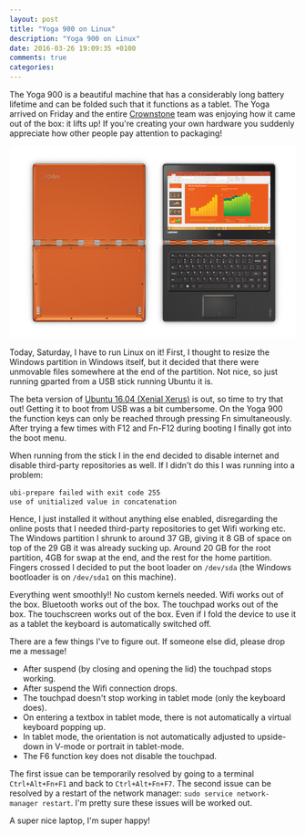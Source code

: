 ```yaml
---
layout: post
title: "Yoga 900 on Linux"
description: "Yoga 900 on Linux"
date: 2016-03-26 19:09:35 +0100
comments: true
categories: 
---
```


The Yoga 900 is a beautiful machine that has a considerably long battery lifetime and can be folded such that it functions as a tablet. The Yoga arrived on Friday and the entire [Crownstone](https://crownstone.rocks) team was enjoying how it came out of the box: it lifts up! If you're creating your own hardware you suddenly appreciate how other people pay attention to packaging!

![Yoga 900](/images/blog/lenovo-yoga-900.jpg "Yoga 900, although mine is Silver to not annoy customers too much")

Today, Saturday, I have to run Linux on it! First, I thought to resize the Windows partition in Windows itself, but it decided that there were unmovable files somewhere at the end of the partition. Not nice, so just running gparted from a USB stick running Ubuntu it is.

The beta version of [Ubuntu 16.04 (Xenial Xerus)](http://releases.ubuntu.com/xenial/) is out, so time to try that out! Getting it to boot from USB was a bit cumbersome. On the Yoga 900 the function keys can only be reached through pressing Fn simultaneously. After trying a few times with F12 and Fn-F12 during booting I finally got into the boot menu. 

When running from the stick I in the end decided to disable internet and disable third-party repositories as well. If I didn't do this I was running into a problem:


    ubi-prepare failed with exit code 255
    use of unitialized value in concatenation

Hence, I just installed it without anything else enabled, disregarding the online posts that I needed third-party repositories to get Wifi working etc. The Windows partition I shrunk to around 37 GB, giving it 8 GB of space on top of the 29 GB it was already sucking up. Around 20 GB for the root partition, 4GB for swap at the end, and the rest for the home partition. Fingers crossed I decided to put the boot loader on `/dev/sda` (the Windows bootloader is on `/dev/sda1` on this machine).

Everything went smoothly!! No custom kernels needed. Wifi works out of the box. Bluetooth works out of the box. The touchpad works out of the box. The touchscreen works out of the box. Even if I fold the device to use it as a tablet the keyboard is automatically switched off.

There are a few things I've to figure out. If someone else did, please drop me a message!

* After suspend (by closing and opening the lid) the touchpad stops working. 
* After suspend the Wifi connection drops.
* The touchpad doesn't stop working in tablet mode (only the keyboard does).
* On entering a textbox in tablet mode, there is not automatically a virtual keyboard popping up.
* In tablet mode, the orientation is not automatically adjusted to upside-down in V-mode or portrait in tablet-mode.
* The F6 function key does not disable the touchpad.

The first issue can be temporarily resolved by going to a terminal `Ctrl+Alt+Fn+F1` and back to `Ctrl+Alt+Fn+F7`. The second issue can be resolved by a restart of the network manager: `sudo service network-manager restart`. I'm pretty sure these issues will be worked out.

A super nice laptop, I'm super happy! 
